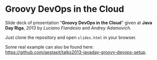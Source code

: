 # Groovy DevOps in the Cloud

Slide deck of presentation "**Groovy DevOps in the Cloud**" given at **Java Day Riga**, *2013*  by *Luciano Fiandesio* and *Andrey Adamovich*.

Just clone the repository and open `slides.html` in your browser.

Some real example can also be found here: <https://github.com/aestasit/talks2013-javaday-groovy-devops-setup>.
